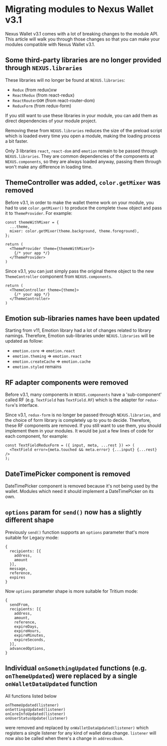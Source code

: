 # Migrating modules to Nexus Wallet v3.1

Nexus Wallet v3.1 comes with a lot of breaking changes to the module API. This article will walk you through those changes so that you can make your modules compatible with Nexus Wallet v3.1.

## Some third-party libraries are no longer provided through `NEXUS.libraries`

These libraries will no longer be found at `NEXUS.libraries`:

- `Redux` (from redux)xw
- `ReactRedux` (from react-redux)
- `ReactRouterDOM` (from react-router-dom)
- `ReduxForm` (from redux-form)

If you still want to use these libraries in your module, you can add them as direct dependencies of your module project.

Removing these from `NEXUS.libraries` reduces the size of the preload script which is loaded every time you open a module, making the loading process a bit faster.

Only 3 libraries `react`, `react-dom` and `emotion` remain to be passed through `NEXUS.libraries`. They are common dependencies of the components at `NEXUS.components`, so they are always loaded anyway, passing them through won't make any difference in loading time.

## ThemeController was added, `color.getMixer` was removed

Before v3.1, in order to make the wallet theme work on your module, you had to use `color.getMixer()` to produce the complete `theme` object and pass it to `ThemeProvider`. For example:

```
const themeWithMixer = {
  ...theme,
  mixer: color.getMixer(theme.background, theme.foreground),
};

return (
  <ThemeProvider theme={themeWithMixer}>
    {/* your app */}
  </ThemeProvider>
)
```

Since v3.1, you can just simply pass the original theme object to the new `ThemeController` component from `NEXUS.components`.

```
return (
  <ThemeController theme={theme}>
    {/* your app */}
  </ThemeController>
)
```

## Emotion sub-libraries names have been updated

Starting from v11, Emotion library had a lot of changes related to library namings. Therefore, Emotion sub-libraries under `NEXUS.libraries` will be updated as follow:

- `emotion.core` => `emotion.react`
- `emotion.theming` => `emotion.react`
- `emotion.createCache` => `emotion.cache`
- `emotion.styled` remains

## RF adapter components were removed

Before v3.1, many components in `NEXUS.components` have a 'sub-component' called RF (e.g. `TextField` has `TextField.RF`) which is the adapter for `redux-form`'s interface.

Since v3.1, `redux-form` is no longer be passed through `NEXUS.libraries`, and the choice of form library is completely up to you to decide. Therefore, these RF components are removed. If you still want to use them, you should implement them in your modules. It would be just a few lines of code for each component, for example:

```
const TextFieldReduxForm = ({ input, meta, ...rest }) => (
  <TextField error={meta.touched && meta.error} {...input} {...rest} />
);
```

## DateTimePicker component is removed

DateTimePicker component is removed because it's not being used by the wallet. Modules which need it should implement a DateTimePicker on its own.

## `options` param for `send()` now has a slightly different shape

Previously `send()` function supports an `options` parameter that's more suitable for Legacy mode:

```
{
  recipients: [{
    address,
    amount
  }],
  message,
  reference,
  expires
}
```

Now `options` parameter shape is more suitable for Tritium mode:

```
{
  sendFrom,
  recipients: [{
    address,
    amount,
    reference,
    expireDays,
    expireHours,
    expireMinutes,
    expireSeconds,
  }],
  advancedOptions,
}
```

## Individual `onSomethingUpdated` functions (e.g. `onThemeUpdated`) were replaced by a single `onWalletDataUpdated` function

All functions listed below

```
onThemeUpdated(listener)
onSettingsUpdated(listener)
onCoreInfoUpdated(listener)
onUserStatusUpdate(listener)
```

were removed and replaced by `onWalletDataUpdated(listener)` which registers a single listener for any kind of wallet data change. `listener` will now also be called when there's a change in `addressBook`.
